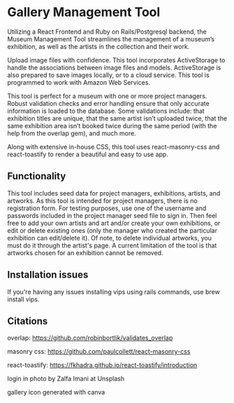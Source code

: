 # Gallery Management Tool

Utilizing a React Frontend and Ruby on Rails/Postgresql backend, the Museum Management Tool streamlines the management of a museum’s exhibition, as well as the artists in the collection and their work. 

Upload image files with confidence. This tool incorporates ActiveStorage to handle the associations between image files and models. ActiveStorage is also prepared to save images locally, or to a cloud service. This tool is programmed to work with Amazon Web Services. 

This tool is perfect for a museum with one or more project managers. Robust validation checks and error handling ensure that only accurate information is loaded to the database. Some validations include: that exhibition titles are unique, that the same artist isn’t uploaded twice, that the same exhibition area isn’t booked twice during the same period (with the help from the overlap gem), and much more.  

Along with extensive in-house CSS, this tool uses react-masonry-css and react-toastify to render a beautiful and easy to use app. 

## Functionality

This tool includes seed data for project managers, exhibitions, artists, and artworks. As this tool is intended for project managers, there is no registration form. For testing purposes, use one of the username and passwords included in the project manager seed file to sign in. Then feel free to add your own artists and art and/or create your own exhibitions, or edit or delete existing ones (only the manager who created the particular exhibition can edit/delete it). Of note, to delete individual artworks, you must do it through the artist's page. A current limitation of the tool is that artworks chosen for an exhibition cannot be removed. 

## Installation issues

If you're having any issues installing vips using rails commands, use brew install vips. 

## Citations

overlap: https://github.com/robinbortlik/validates_overlap

masonry css: https://github.com/paulcollett/react-masonry-css

react-toastify: https://fkhadra.github.io/react-toastify/introduction

login in photo by Zalfa Imani at Unsplash  

gallery icon generated with canva